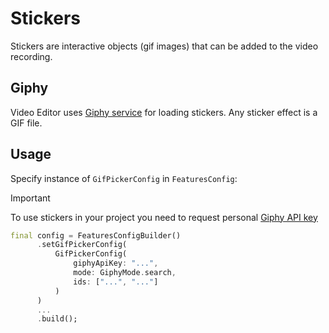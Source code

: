 # Stickers

Stickers are interactive objects (gif images) that can be added to the video recording.

## Giphy

Video Editor uses [Giphy service](https://developers.giphy.com/docs/api/) for loading stickers.
Any sticker effect is a GIF file.

## Usage

Specify instance of ```GifPickerConfig``` in ```FeaturesConfig```:

> [!IMPORTANT]
> To use stickers in your project you need to request personal [Giphy API key](https://support.giphy.com/hc/en-us/articles/360020283431-Request-A-GIPHY-API-Key)

```dart
final config = FeaturesConfigBuilder()
      .setGifPickerConfig(
          GifPickerConfig(
              giphyApiKey: "...",
              mode: GiphyMode.search,
              ids: ["...", "..."]
          )
      )
      ...
      .build();
```